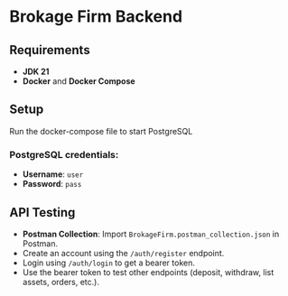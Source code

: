 # Brokage Firm Backend

## Requirements
- **JDK 21**
- **Docker** and **Docker Compose**

## Setup
Run the docker-compose file to start PostgreSQL

### PostgreSQL credentials:
- **Username**: `user`
- **Password**: `pass`

## API Testing
- **Postman Collection**: Import `BrokageFirm.postman_collection.json` in Postman.
- Create an account using the `/auth/register` endpoint.
- Login using `/auth/login` to get a bearer token.
- Use the bearer token to test other endpoints (deposit, withdraw, list assets, orders, etc.).
